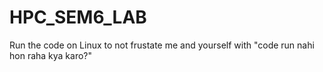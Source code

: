 # HPC_SEM6_LAB

Run the code on Linux to not frustate me and yourself with "code run nahi hon raha kya karo?" 
